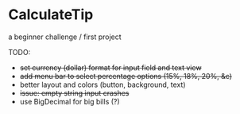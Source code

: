 # CalculateTip

a beginner challenge / first project

TODO:

+ ~~set currency (dollar) format for input field and text view~~
+ ~~add menu bar to select percentage options (15%, 18%, 20%, &c)~~
+ better layout and colors (button, background, text)
+ ~~issue: empty string input crashes~~
+ use BigDecimal for big bills (?)
